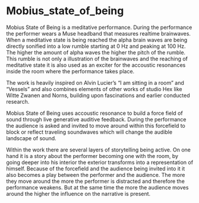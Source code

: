 # Mobius_state_of_being

Mobius State of Being is a meditative performance. During the performance the performer wears a Muse headband that measures realtime brainwaves. When a meditative state is being reached the alpha brain waves are being directly sonified into a low rumble starting at 0 Hz and peaking at 100 Hz. The higher the amount of alpha waves the higher the pitch of the rumble. This rumble is not only a illustration of the brainwaves and the reaching of meditative state it is also used as an exciter for the accoustic resonances inside the room where the performance takes place.

The work is heavily inspired on Alvin Lucier’s “I am sitting in a room” and “Vessels” and also combines elements of other works of studio Hex like Witte Zwanen and Norns, building upon fascinations and earlier conducted research.

Mobius State of Being uses accoustic resonance to build a force field of sound through live generative auditive feedback. During the performance the audience is asked and invited to move around within this forcefield to block or reflect traveling soundwaves which will change the audible landscape of sound.

Within the work there are several layers of storytelling being active. On one hand it is a story about the performer becoming one with the room, by going deeper into his interior the exterior transforms into a representation of himself. Because of the forcefield and the audience being invited into it it also becomes a play between the performer and the audience. The more they move around the more the performer is distracted and therefore the performance weakens. But at the same time the more the audience moves around the higher the influence on the narrative is present.
